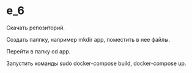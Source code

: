 # e_6

Скачать репозиторий.

Создать паппку, например mkdir app, поместить в нее файлы.

Перейти в папку cd app.

Запустить команды sudo docker-compose build, docker-compose up.

